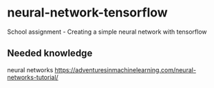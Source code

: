 # neural-network-tensorflow
School assignment - Creating a simple neural network with tensorflow

## Needed knowledge
neural networks
https://adventuresinmachinelearning.com/neural-networks-tutorial/
